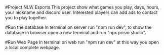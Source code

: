 #Project NLW Esports
This project show what games you play, days, hours, your nickname and discord user.
Interested players can add ads to contact you to play together.

#Run the database
In terminal on server run "npm run dev", to show the database in browser open a new terminal and run "npx prism studio".

#Run Web Page
In terminal on web run "npm run dev" at this way you open a local complete webpage.
